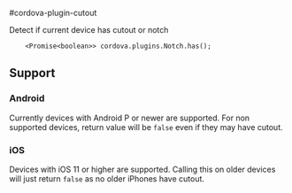 #cordova-plugin-cutout

Detect if current device has cutout or notch

```
    <Promise<boolean>> cordova.plugins.Notch.has();
```

## Support 

### Android 

Currently devices with Android P or newer are supported. For non supported devices, return value will be `false` even if they may have cutout.

### iOS 

Devices with iOS 11 or higher are supported. Calling this on older devices will just return `false` as no older iPhones have cutout.
